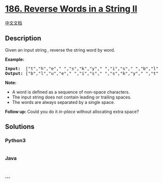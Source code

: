 # [186. Reverse Words in a String II](https://leetcode.com/problems/reverse-words-in-a-string-ii)

[中文文档](/solution/0100-0199/0186.Reverse%20Words%20in%20a%20String%20II/README.md)

## Description

<p>Given an input string<strong><em>&nbsp;</em></strong>, reverse the string word by word.&nbsp;</p>

<p><strong>Example:</strong></p>

<pre>
<strong>Input:  </strong>[&quot;t&quot;,&quot;h&quot;,&quot;e&quot;,&quot; &quot;,&quot;s&quot;,&quot;k&quot;,&quot;y&quot;,&quot; &quot;,&quot;i&quot;,&quot;s&quot;,&quot; &quot;,&quot;b&quot;,&quot;l&quot;,&quot;u&quot;,&quot;e&quot;]
<strong>Output: </strong>[&quot;b&quot;,&quot;l&quot;,&quot;u&quot;,&quot;e&quot;,&quot; &quot;,&quot;i&quot;,&quot;s&quot;,&quot; &quot;,&quot;s&quot;,&quot;k&quot;,&quot;y&quot;,&quot; &quot;,&quot;t&quot;,&quot;h&quot;,&quot;e&quot;]</pre>

<p><strong>Note:&nbsp;</strong></p>

<ul>
	<li>A word is defined as a sequence of non-space characters.</li>
	<li>The input string does not contain leading or trailing spaces.</li>
	<li>The words are always separated by a single space.</li>
</ul>

<p><strong>Follow up:&nbsp;</strong>Could you do it <i>in-place</i> without allocating extra space?</p>

## Solutions

<!-- tabs:start -->

### **Python3**

```python

```

### **Java**

```java

```

### **...**

```

```

<!-- tabs:end -->
